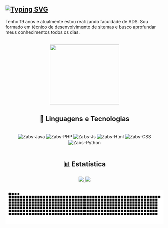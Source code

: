 ## <a href="https://git.io/typing-svg"><img src="https://readme-typing-svg.herokuapp.com?font=Fira+Code&pause=1000&width=435&lines=Ol%C3%A1%2C+sou+o+Zabriduel+%F0%9F%91%A8%F0%9F%8F%BB%E2%80%8D%F0%9F%92%BB" alt="Typing SVG" /></a>
Tenho 19 anos e atualmente estou realizando faculdade de ADS. Sou formado em técnico de desenvolvimento de sitemas e busco aprofundar meus conhecimentos todos os dias.

<div align="center">
<br>
<img src= "https://github.com/user-attachments/assets/2a0f1829-2cd4-4e60-95ba-bde2cefef25e" width="220" height="190" >

</div>

<h2><div align="center">🤖 Linguagens e Tecnologias </div></h2>

<div align="center" style="display: inline_block"><br>
     <img align="center" alt="Zabs-Java" height="30" width="40" src="https://cdn.jsdelivr.net/gh/devicons/devicon@latest/icons/java/java-original.svg" />
     <img align="center" alt="Zabs-PHP" height="30" width="40" src="https://cdn.jsdelivr.net/gh/devicons/devicon@latest/icons/php/php-original.svg"/>
     <img align="center" alt="Zabs-Js" height="30" width="40" src="https://cdn.jsdelivr.net/gh/devicons/devicon@latest/icons/javascript/javascript-original.svg" />
     <img align="center" alt="Zabs-Html" height="30" width="40" src="https://cdn.jsdelivr.net/gh/devicons/devicon@latest/icons/html5/html5-original.svg" />
     <img align="center" alt="Zabs-CSS" height="30" width="40" src="https://cdn.jsdelivr.net/gh/devicons/devicon@latest/icons/css3/css3-original.svg" //>
     <img align="center" alt="Zabs-Python" height="30" width="40" src="https://cdn.jsdelivr.net/gh/devicons/devicon@latest/icons/python/python-original.svg"/>
     

</div>
<br>

## <div align="center"> 📊 Estatística </div>
<div align="center">
 <a href="https://github.com/Zabriduel">
  <img src="https://github-readme-stats.vercel.app/api?username=zabriduel&hide_title=false&hide_rank=false&show_icons=true&include_all_commits=true&count_private=true&disable_animations=false&theme=tokyonight&locale=pt-br&hide_border=false&order=1" height="150"/>  <img src="https://github-readme-stats.vercel.app/api/top-langs?username=zabriduel&locale=pt-br&hide_title=false&layout=compact&card_width=320&langs_count=5&theme=tokyonight&hide_border=false&order=2" height="150">
</div>


###

<picture align="center">
     
  <source media="(prefers-color-scheme: dark)" srcset="https://raw.githubusercontent.com/zabriduel/zabriduel/output/github-contribution-grid-snake-dark.svg">
  <source media="(prefers-color-scheme: light)" srcset="https://raw.githubusercontent.com/zabriduel/zabriduel/output/github-contribution-grid-snake-dark.svg">
  <img align="center" alt="github contribution grid snake animation" src="https://raw.githubusercontent.com/zabriduel/zabriduel/output/github-contribution-grid-snake.svg">
</picture>




